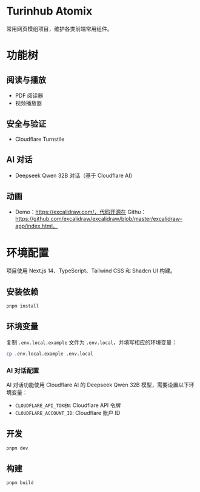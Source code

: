 # Turinhub Atomix

常用网页模组项目，维护各类前端常用组件。

# 功能树

## 阅读与播放

- PDF 阅读器
- 视频播放器

## 安全与验证

- Cloudflare Turnstile

## AI 对话

- Deepseek Qwen 32B 对话（基于 Cloudflare AI）

## 动画

- Demo：https://excalidraw.com/，代码开源在 Githu：https://github.com/excalidraw/excalidraw/blob/master/excalidraw-app/index.html。

# 环境配置

项目使用 Next.js 14、TypeScript、Tailwind CSS 和 Shadcn UI 构建。

## 安装依赖

```bash
pnpm install
```

## 环境变量

复制 `.env.local.example` 文件为 `.env.local`，并填写相应的环境变量：

```bash
cp .env.local.example .env.local
```

### AI 对话配置

AI 对话功能使用 Cloudflare AI 的 Deepseek Qwen 32B 模型，需要设置以下环境变量：

- `CLOUDFLARE_API_TOKEN`: Cloudflare API 令牌
- `CLOUDFLARE_ACCOUNT_ID`: Cloudflare 账户 ID

## 开发

```bash
pnpm dev
```

## 构建

```bash
pnpm build
```

